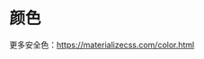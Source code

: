 # 颜色

<template>
  <div id="color-page">
    <div v-for="(item, index) of allColors">
      <p align="center" :style="{ textTransform: 'uppercase', fontSize: '22px', color: item.value[0]}">{{item.name}}</p>
      <div style="display: flex; flex-flow: row wrap;">
        <div class="color" v-for="(c, index) of item.value" style="flex: 1">
          <span class="swatch" :style="{ backgroundColor: c }" style="display: block; height: 120px; width: 100%;"></span>
          <span>{{c}}</span>
        </div>
      </div>
      <p><hr></p>
    </div>
  </div>
</template>

更多安全色：https://materializecss.com/color.html

<script>
export default {
  data() {
    return {
      allColors: [{
        name: 'red',
        value: ['#b60205']
      },{
        name: 'orange',
        value: ['#ff8f00', '#f08d49']
      },{
        name: 'yellow',
        value: ['#ffac38']
      },{
        name: 'green',
        value: ['#006b75', '#0e8a16', '#9ed361', '#59d683', '#c2e0c6']
      },{
        name: 'blue',
        value: ['#8ed9e2']
      },{
        name: 'purple',
        value: ['#5319e7', '#9631e2', '#cc99cd', '#8b9fef']
      }]
    } 
  }
}
</script>

<style>
  .color {
    padding-right: 1.8888%;
  }
  .color>.swatch {
    border-top-left-radius: 8px;
    border-top-right-radius: 8px;
  }
</style>
